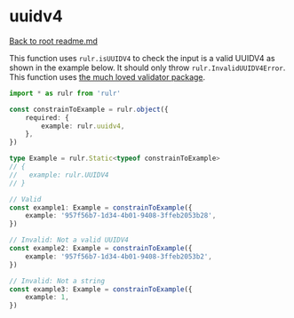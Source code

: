 # uuidv4

[Back to root readme.md](../../../readme.md)

This function uses `rulr.isUUIDV4` to check the input is a valid UUIDV4 as shown in the example below. It should only throw `rulr.InvalidUUIDV4Error`. This function uses [the much loved validator package](https://github.com/validatorjs/validator.js).

```ts
import * as rulr from 'rulr'

const constrainToExample = rulr.object({
	required: {
		example: rulr.uuidv4,
	},
})

type Example = rulr.Static<typeof constrainToExample>
// {
//   example: rulr.UUIDV4
// }

// Valid
const example1: Example = constrainToExample({
	example: '957f56b7-1d34-4b01-9408-3ffeb2053b28',
})

// Invalid: Not a valid UUIDV4
const example2: Example = constrainToExample({
	example: '957f56b7-1d34-4b01-9408-3ffeb2053b2',
})

// Invalid: Not a string
const example3: Example = constrainToExample({
	example: 1,
})
```
